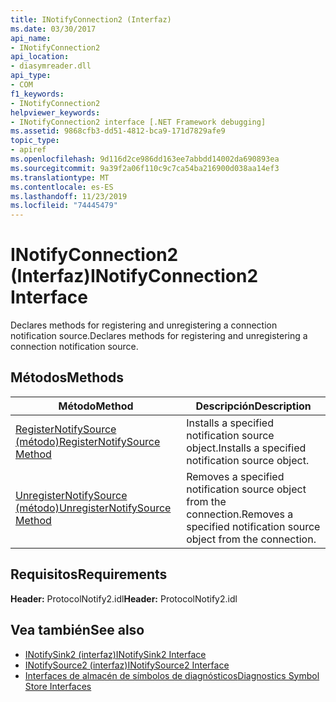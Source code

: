 ```yaml
---
title: INotifyConnection2 (Interfaz)
ms.date: 03/30/2017
api_name:
- INotifyConnection2
api_location:
- diasymreader.dll
api_type:
- COM
f1_keywords:
- INotifyConnection2
helpviewer_keywords:
- INotifyConnection2 interface [.NET Framework debugging]
ms.assetid: 9868cfb3-dd51-4812-bca9-171d7829afe9
topic_type:
- apiref
ms.openlocfilehash: 9d116d2ce986dd163ee7abbdd14002da690893ea
ms.sourcegitcommit: 9a39f2a06f110c9c7ca54ba216900d038aa14ef3
ms.translationtype: MT
ms.contentlocale: es-ES
ms.lasthandoff: 11/23/2019
ms.locfileid: "74445479"
---
```

# <a name="inotifyconnection2-interface"></a><span data-ttu-id="5006a-102">INotifyConnection2 (Interfaz)</span><span class="sxs-lookup"><span data-stu-id="5006a-102">INotifyConnection2 Interface</span></span>
<span data-ttu-id="5006a-103">Declares methods for registering and unregistering a connection notification source.</span><span class="sxs-lookup"><span data-stu-id="5006a-103">Declares methods for registering and unregistering a connection notification source.</span></span>  
  
## <a name="methods"></a><span data-ttu-id="5006a-104">Métodos</span><span class="sxs-lookup"><span data-stu-id="5006a-104">Methods</span></span>  
  
|<span data-ttu-id="5006a-105">Método</span><span class="sxs-lookup"><span data-stu-id="5006a-105">Method</span></span>|<span data-ttu-id="5006a-106">Descripción</span><span class="sxs-lookup"><span data-stu-id="5006a-106">Description</span></span>|  
|------------|-----------------|  
|[<span data-ttu-id="5006a-107">RegisterNotifySource (método)</span><span class="sxs-lookup"><span data-stu-id="5006a-107">RegisterNotifySource Method</span></span>](../../../../docs/framework/unmanaged-api/diagnostics/inotifyconnection2-registernotifysource-method.md)|<span data-ttu-id="5006a-108">Installs a specified notification source object.</span><span class="sxs-lookup"><span data-stu-id="5006a-108">Installs a specified notification source object.</span></span>|  
|[<span data-ttu-id="5006a-109">UnregisterNotifySource (método)</span><span class="sxs-lookup"><span data-stu-id="5006a-109">UnregisterNotifySource Method</span></span>](../../../../docs/framework/unmanaged-api/diagnostics/inotifyconnection2-unregisternotifysource-method.md)|<span data-ttu-id="5006a-110">Removes a specified notification source object from the connection.</span><span class="sxs-lookup"><span data-stu-id="5006a-110">Removes a specified notification source object from the connection.</span></span>|  
  
## <a name="requirements"></a><span data-ttu-id="5006a-111">Requisitos</span><span class="sxs-lookup"><span data-stu-id="5006a-111">Requirements</span></span>  
 <span data-ttu-id="5006a-112">**Header:** ProtocolNotify2.idl</span><span class="sxs-lookup"><span data-stu-id="5006a-112">**Header:** ProtocolNotify2.idl</span></span>  
  
## <a name="see-also"></a><span data-ttu-id="5006a-113">Vea también</span><span class="sxs-lookup"><span data-stu-id="5006a-113">See also</span></span>

- [<span data-ttu-id="5006a-114">INotifySink2 (interfaz)</span><span class="sxs-lookup"><span data-stu-id="5006a-114">INotifySink2 Interface</span></span>](../../../../docs/framework/unmanaged-api/diagnostics/inotifysink2-interface.md)
- [<span data-ttu-id="5006a-115">INotifySource2 (interfaz)</span><span class="sxs-lookup"><span data-stu-id="5006a-115">INotifySource2 Interface</span></span>](../../../../docs/framework/unmanaged-api/diagnostics/inotifysource2-interface.md)
- [<span data-ttu-id="5006a-116">Interfaces de almacén de símbolos de diagnósticos</span><span class="sxs-lookup"><span data-stu-id="5006a-116">Diagnostics Symbol Store Interfaces</span></span>](../../../../docs/framework/unmanaged-api/diagnostics/diagnostics-symbol-store-interfaces.md)
